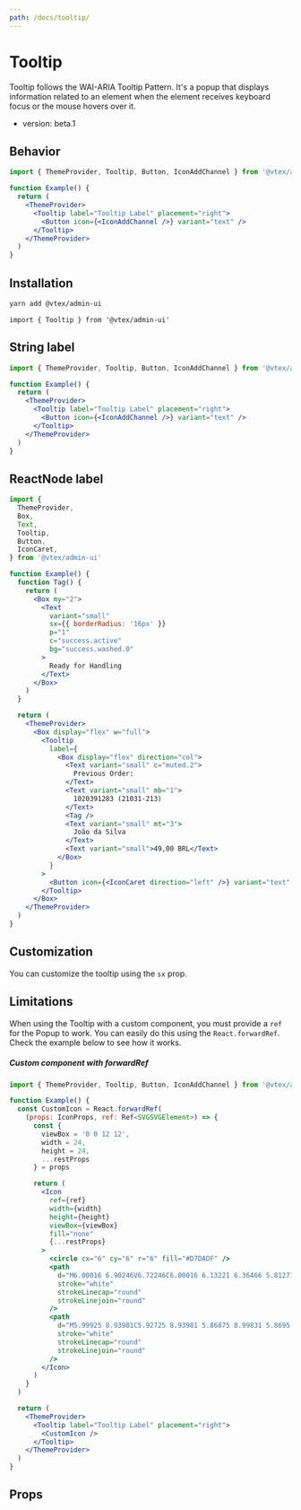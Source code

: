 ```yaml
---
path: /docs/tooltip/
---
```


# Tooltip

Tooltip follows the WAI-ARIA Tooltip Pattern. It's a popup that displays information related to an element when the element receives keyboard focus or the mouse hovers over it.

- version: beta.1

## Behavior

```jsx
import { ThemeProvider, Tooltip, Button, IconAddChannel } from '@vtex/admin-ui'

function Example() {
  return (
    <ThemeProvider>
      <Tooltip label="Tooltip Label" placement="right">
        <Button icon={<IconAddChannel />} variant="text" />
      </Tooltip>
    </ThemeProvider>
  )
}
```

## Installation

```bash
yarn add @vtex/admin-ui
```

```tsx
import { Tooltip } from '@vtex/admin-ui'
```

## String label

```jsx
import { ThemeProvider, Tooltip, Button, IconAddChannel } from '@vtex/admin-ui'

function Example() {
  return (
    <ThemeProvider>
      <Tooltip label="Tooltip Label" placement="right">
        <Button icon={<IconAddChannel />} variant="text" />
      </Tooltip>
    </ThemeProvider>
  )
}
```

## ReactNode label

```jsx
import {
  ThemeProvider,
  Box,
  Text,
  Tooltip,
  Button,
  IconCaret,
} from '@vtex/admin-ui'

function Example() {
  function Tag() {
    return (
      <Box my="2">
        <Text
          variant="small"
          sx={{ borderRadius: '16px' }}
          p="1"
          c="success.active"
          bg="success.washed.0"
        >
          Ready for Handling
        </Text>
      </Box>
    )
  }

  return (
    <ThemeProvider>
      <Box display="flex" w="full">
        <Tooltip
          label={
            <Box display="flex" direction="col">
              <Text variant="small" c="muted.2">
                Previous Order:
              </Text>
              <Text variant="small" mb="1">
                1020391283 (21031-213)
              </Text>
              <Tag />
              <Text variant="small" mt="3">
                João da Silva
              </Text>
              <Text variant="small">49,00 BRL</Text>
            </Box>
          }
        >
          <Button icon={<IconCaret direction="left" />} variant="text" />
        </Tooltip>
      </Box>
    </ThemeProvider>
  )
}
```

## Customization

You can customize the tooltip using the `sx` prop.

## Limitations

When using the Tooltip with a custom component, you must provide a `ref` for the Popup to work. You can easily do this using the `React.forwardRef`. Check the example below to see how it works.

##### Custom component with forwardRef

```jsx static
import { ThemeProvider, Tooltip, Button, IconAddChannel } from '@vtex/admin-ui'

function Example() {
  const CustomIcon = React.forwardRef(
    (props: IconProps, ref: Ref<SVGSVGElement>) => {
      const {
        viewBox = '0 0 12 12',
        width = 24,
        height = 24,
        ...restProps
      } = props

      return (
        <Icon
          ref={ref}
          width={width}
          height={height}
          viewBox={viewBox}
          fill="none"
          {...restProps}
        >
          <circle cx="6" cy="6" r="6" fill="#D7DADF" />
          <path
            d="M6.00016 6.90246V6.72246C6.00016 6.13221 6.36466 5.81271 6.73066 5.56746C7.08766 5.32746 7.44541 5.01396 7.44541 4.43571C7.44541 3.63771 6.79891 2.99121 6.00091 2.99121C5.20291 2.99121 4.55566 3.63621 4.55566 4.43421"
            stroke="white"
            strokeLinecap="round"
            strokeLinejoin="round"
          />
          <path
            d="M5.99925 8.93981C5.92725 8.93981 5.86875 8.99831 5.8695 9.07031C5.8695 9.14231 5.928 9.20081 6 9.20081C6.072 9.20081 6.1305 9.14231 6.1305 9.07031C6.1305 8.99756 6.072 8.93981 5.99925 8.93981"
            stroke="white"
            strokeLinecap="round"
            strokeLinejoin="round"
          />
        </Icon>
      )
    }
  )

  return (
    <ThemeProvider>
      <Tooltip label="Tooltip Label" placement="right">
        <CustomIcon />
      </Tooltip>
    </ThemeProvider>
  )
}
```

## Props

<proptypes heading="Tooltip" component="Tooltip" />

